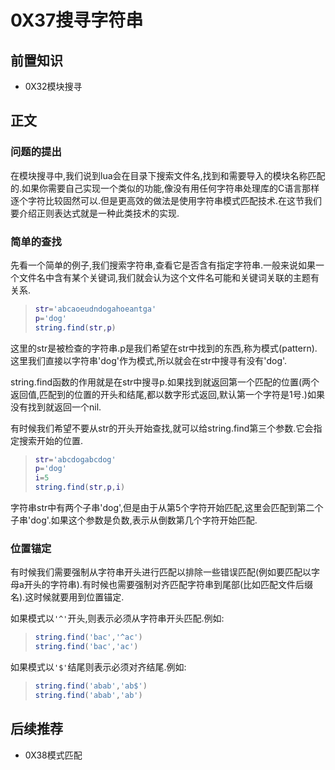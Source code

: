 # 0X37搜寻字符串

## 前置知识

* 0X32模块搜寻

## 正文

### 问题的提出

在模块搜寻中,我们说到lua会在目录下搜索文件名,找到和需要导入的模块名称匹配的.如果你需要自己实现一个类似的功能,像没有用任何字符串处理库的C语言那样逐个字符比较固然可以.但是更高效的做法是使用字符串模式匹配技术.在这节我们要介绍正则表达式就是一种此类技术的实现.

### 简单的查找

先看一个简单的例子,我们搜索字符串,查看它是否含有指定字符串.一般来说如果一个文件名中含有某个关键词,我们就会认为这个文件名可能和关键词关联的主题有关系.

>```lua
>str='abcaoeudndogahoeantga'
>p='dog'
>string.find(str,p)
>```

这里的str是被检查的字符串.p是我们希望在str中找到的东西,称为模式(pattern).这里我们直接以字符串'dog'作为模式,所以就会在str中搜寻有没有'dog'.

string.find函数的作用就是在str中搜寻p.如果找到就返回第一个匹配的位置(两个返回值,匹配到的位置的开头和结尾,都以数字形式返回,默认第一个字符是1号.)如果没有找到就返回一个nil.

有时候我们希望不要从str的开头开始查找,就可以给string.find第三个参数.它会指定搜索开始的位置.

>```lua
>str='abcdogabcdog'
>p='dog'
>i=5
>string.find(str,p,i)
>```

字符串str中有两个子串'dog',但是由于从第5个字符开始匹配,这里会匹配到第二个子串'dog'.如果这个参数是负数,表示从倒数第几个字符开始匹配.

### 位置锚定

有时候我们需要强制从字符串开头进行匹配以排除一些错误匹配(例如要匹配以字母a开头的字符串).有时候也需要强制对齐匹配字符串到尾部(比如匹配文件后缀名).这时候就要用到位置锚定.

如果模式以`'^'`开头,则表示必须从字符串开头匹配.例如:

>```lua
>string.find('bac','^ac')
>string.find('bac','ac')
>```

如果模式以`'$'`结尾则表示必须对齐结尾.例如:

>```lua
>string.find('abab','ab$')
>string.find('abab','ab')
>```

## 后续推荐

* 0X38模式匹配